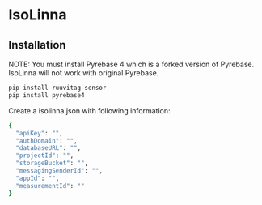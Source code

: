 # IsoLinna

## Installation
NOTE: You must install Pyrebase 4 which is a forked version of Pyrebase. IsoLinna will not work with original Pyrebase.
```sh
pip install ruuvitag-sensor
pip install pyrebase4
```
Create a isolinna.json with following information:
```sh
{
  "apiKey": "",
  "authDomain": "",
  "databaseURL": "",
  "projectId": "",
  "storageBucket": "",
  "messagingSenderId": "",
  "appId": "",
  "measurementId": ""
}
```
